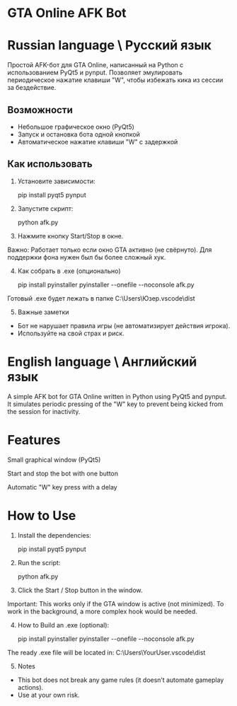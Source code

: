 # GTA Online AFK Bot

# Russian language \ Русский язык

Простой AFK-бот для GTA Online, написанный на Python с использованием PyQt5 и pynput. Позволяет эмулировать периодическое нажатие клавиши "W", чтобы избежать кика из сессии за бездействие.

## Возможности

- Небольшое графическое окно (PyQt5)
- Запуск и остановка бота одной кнопкой
- Автоматическое нажатие клавиши "W" с задержкой

## Как использовать

1. Установите зависимости:

   pip install pyqt5 pynput

2. Запустите скрипт:

   python afk.py

3. Нажмите кнопку Start/Stop в окне.

Важно: Работает только если окно GTA активно (не свёрнуто). Для поддержки фона нужен был бы более сложный хук.

4. Как собрать в .exe (опционально)

   pip install pyinstaller
   pyinstaller --onefile --noconsole afk.py

Готовый .exe будет лежать в папке C:\Users\Юзер\.vscode\dist

5. Важные заметки

- Бот не нарушает правила игры (не автоматизирует действия игрока).
- Используйте на свой страх и риск.

# English language \ Английский язык

A simple AFK bot for GTA Online written in Python using PyQt5 and pynput. It simulates periodic pressing of the "W" key to prevent being kicked from the session for inactivity.

# Features
Small graphical window (PyQt5)

Start and stop the bot with one button

Automatic "W" key press with a delay

# How to Use
1. Install the dependencies:

   pip install pyqt5 pynput

2. Run the script:

   python afk.py

3. Click the Start / Stop button in the window.

Important: This works only if the GTA window is active (not minimized). To work in the background, a more complex hook would be needed.

4. How to Build an .exe (optional):

   pip install pyinstaller
   pyinstaller --onefile --noconsole afk.py

The ready .exe file will be located in: C:\Users\YourUser\.vscode\dist

5. Notes

- This bot does not break any game rules (it doesn’t automate gameplay actions).
- Use at your own risk.

